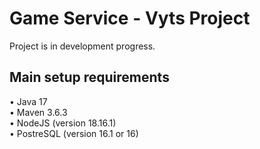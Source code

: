 # Game Service - Vyts Project
Project is in development progress.

## Main setup requirements
• Java 17 <br>
• Maven 3.6.3 <br>
• NodeJS (version 18.16.1) <br>
• PostreSQL (version 16.1 or 16) <br>
